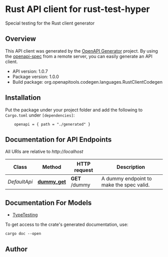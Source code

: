 # Rust API client for rust-test-hyper

Special testing for the Rust client generator

## Overview

This API client was generated by the [OpenAPI Generator](https://openapi-generator.tech) project.  By using the [openapi-spec](https://openapis.org) from a remote server, you can easily generate an API client.

- API version: 1.0.7
- Package version: 1.0.0
- Build package: org.openapitools.codegen.languages.RustClientCodegen

## Installation

Put the package under your project folder and add the following to `Cargo.toml` under `[dependencies]`:

```
    openapi = { path = "./generated" }
```

## Documentation for API Endpoints

All URIs are relative to *http://localhost*

Class | Method | HTTP request | Description
------------ | ------------- | ------------- | -------------
*DefaultApi* | [**dummy_get**](docs/DefaultApi.md#dummy_get) | **GET** /dummy | A dummy endpoint to make the spec valid.


## Documentation For Models

 - [TypeTesting](docs/TypeTesting.md)


To get access to the crate's generated documentation, use:

```
cargo doc --open
```

## Author



